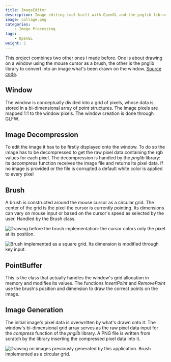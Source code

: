 ```yaml
---
title: ImageEditor
description: Image editing tool built with OpenGL and the pnglib library
image: collage.png
categories:
    - Image Processing
tags:
    - OpenGL
weight: 2
---
```


This project combines two other ones i made before.
One is about drawing on a window using the mouse cursor as a brush, the other is the pnglib library to convert into an image what's been drawn on the window. [Source code](https://github.com/cmanziel/ImageEditor).

## Window

The window is conceptually divided into a grid of pixels, whose data is stored in a bi-dimensional array of *point* structures.
The image pixels are mapped 1:1 to the window pixels.
The window creation is done through GLFW.

## Image Decompression

To edit the image it has to be firstly displayed onto the window.
To do so the image has to be decompressed to get the raw pixel data containing the rgb values for each pixel.
The decompression is handled by the *pnglib* library: its *decompress* function receives the image file and returns its pixel data.
If no image is provided or the file is corrupted a default white color is applied to every pixel

## Brush

A brush is constructed around the mouse cursor as a circular grid.
The center of the grid is the pixel the cursor is currently pointing.
Its dimensions can vary on mouse input or based on the cursor's speed as selected by the user.
Handled by the Brush class.

![Drawing before the brush implementation: the cursor colors only the pixel at its position.](drawing_site.jpg "no brush")

![Brush implemented as a square grid. Its dimension is modified through key input.](drawing_0_site.jpg "brush")

## PointBuffer

This is the class that actually handles the window's grid allocation in memory and modifies its values.
The functions *InsertPoint* and *RemovePoint* use the brush's position and dimension to draw the correct points on the image.

## Image Generation

The initial image's pixel data is overwritten by what's drawn onto it.
The window's bi-dimensional grid array serves as the raw pixel data input for the *compress* function of the *pnglib* library.
A PNG file is written from scratch by the library inserting the compressed pixel data into it.

![Drawing on images previously generated by this application. Brush implemented as a circular grid.](collage.png "draw on generated")

<!-- ## Syntax

```markdown
![Image 1](1.jpg) ![Image 2](2.jpg)
```

## Result

![Image 1](1.jpg) ![Image 2](2.jpg)

> Photo by [mymind](https://unsplash.com/@mymind) and [Luke Chesser](https://unsplash.com/@lukechesser) on [Unsplash](https://unsplash.com/) -->